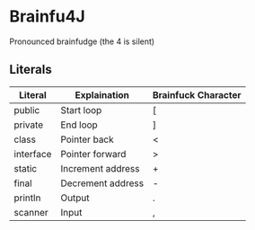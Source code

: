 # Brainfu4J

Pronounced brainfudge (the 4 is silent)


## Literals

| Literal   | Explaination      | Brainfuck Character |
| --------- | ----------------- | ------------------- |
| public    | Start loop        | [                   |
| private   | End loop          | ]                   |
| class     | Pointer back      | <                   |
| interface | Pointer forward   | >                   |
| static    | Increment address | +                   |
| final     | Decrement address | -                   |
| println   | Output            | .                   |
| scanner   | Input             | ,                   |